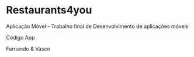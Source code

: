 # Restaurants4you
Aplicação Móvel - Trabalho final de Desenvolvimento de aplicações móveis

Código App 

Fernando & Vasco
